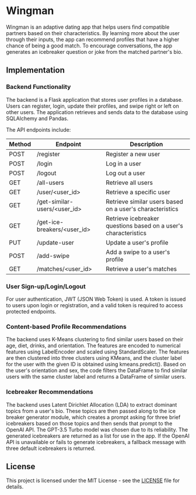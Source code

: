 # Wingman

Wingman is an adaptive dating app that helps users find compatible partners based on their characteristics. By learning more about the user through their inputs, the app can recommend profiles that have a higher chance of being a good match. To encourage conversations, the app generates an icebreaker question or joke from the matched partner's bio.

## Implementation

### Backend Functionality

The backend is a Flask application that stores user profiles in a database. Users can register, login, update their profiles, and swipe right or left on other users. The application retrieves and sends data to the database using SQLAlchemy and Pandas.

The API endpoints include:

| Method | Endpoint | Description |
| --- | --- | --- |
| POST | /register | Register a new user |
| POST | /login | Log in a user |
| POST | /logout | Log out a user |
| GET | /all-users | Retrieve all users |
| GET | /user/<user_id> | Retrieve a specific user |
| GET | /get-similar-users/<user_id> | Retrieve similar users based on a user's characteristics |
| GET | /get-ice-breakers/<user_id> | Retrieve icebreaker questions based on a user's characteristics |
| PUT | /update-user | Update a user's profile |
| POST | /add-swipe | Add a swipe to a user's profile |
| GET | /matches/<user_id> | Retrieve a user's matches |

### User Sign-up/Login/Logout

For user authentication, JWT (JSON Web Token) is used. A token is issued to users upon login or registration, and a valid token is required to access protected endpoints.

### Content-based Profile Recommendations

The backend uses K-Means clustering to find similar users based on their age, diet, drinks, and orientation. The features are encoded to numerical features using LabelEncoder and scaled using StandardScaler. The features are then clustered into three clusters using KMeans, and the cluster label for the user with the given ID is obtained using kmeans.predict(). Based on the user's orientation and sex, the code filters the DataFrame to find similar users with the same cluster label and returns a DataFrame of similar users.

### Icebreaker Recommendations

The backend uses Latent Dirichlet Allocation (LDA) to extract dominant topics from a user's bio. These topics are then passed along to the ice breaker generator module, which creates a prompt asking for three brief icebreakers based on those topics and then sends that prompt to the OpenAI API. The GPT-3.5 Turbo model was chosen due to its reliability. The generated icebreakers are returned as a list for use in the app. If the OpenAI API is unavailable or fails to generate icebreakers, a fallback message with three default icebreakers is returned.

## License

This project is licensed under the MIT License - see the [LICENSE](LICENSE) file for details.
